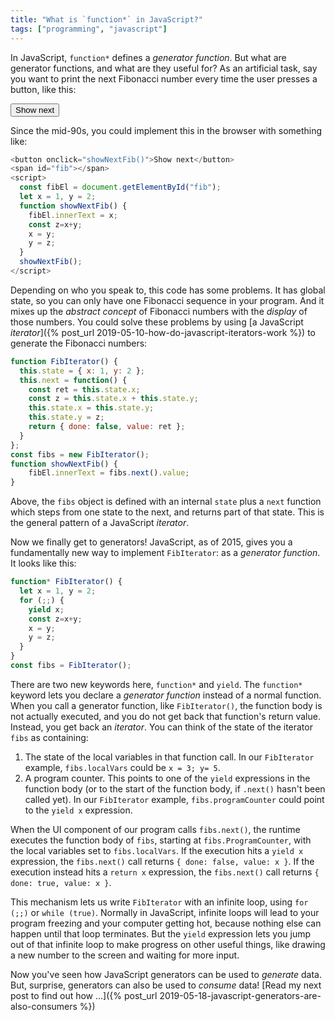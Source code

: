 ```yaml
---
title: "What is `function*` in JavaScript?"
tags: ["programming", "javascript"]
---
```


In JavaScript, `function*` defines a _generator function_.
But what are generator functions,
and what are they useful for?
As an artificial task,
say you want to print the next Fibonacci number
every time the user presses a button,
like this:

<div>
  <button onclick="showNextFib()">Show next</button>
  <span id="fib"></span>
</div>
<script>
    const fibEl = document.getElementById("fib");
    let x = 1, y = 2;
    function showNextFib() {
      fibEl.innerText = x;
      const z=x+y;
      x = y;
      y = z;
    }
    showNextFib();
</script>

Since the mid-90s,
you could implement this in the browser with something like:

```js
<button onclick="showNextFib()">Show next</button>
<span id="fib"></span>
<script>
  const fibEl = document.getElementById("fib");
  let x = 1, y = 2;
  function showNextFib() {
    fibEl.innerText = x;
    const z=x+y;
    x = y;
    y = z;
  }
  showNextFib();
</script>
```

Depending on who you speak to,
this code has some problems.
It has global state, 
so you can only have one Fibonacci sequence in your program.
And it mixes up the _abstract concept_ of Fibonacci numbers with the _display_ of those numbers.
You could solve these problems
by using [a JavaScript _iterator_]({% post_url 2019-05-10-how-do-javascript-iterators-work %})
to generate the Fibonacci numbers:

```js
function FibIterator() {
  this.state = { x: 1, y: 2 };
  this.next = function() {
    const ret = this.state.x;
    const z = this.state.x + this.state.y;
    this.state.x = this.state.y;
    this.state.y = z;
    return { done: false, value: ret };
  }
};
const fibs = new FibIterator();
function showNextFib() {
    fibEl.innerText = fibs.next().value;
}
```

Above, the `fibs` object is defined with an internal `state`
plus a `next` function which steps from one state to the next,
and returns part of that state.
This is the general pattern of a JavaScript _iterator_.

Now we finally get to generators!
JavaScript, as of 2015,
gives you a fundamentally new way to implement `FibIterator`:
as a _generator function_.
It looks like this:

```js
function* FibIterator() {
  let x = 1, y = 2;
  for (;;) {
    yield x;
    const z=x+y;
    x = y;
    y = z;
  }
}
const fibs = FibIterator();
```

There are two new keywords here, `function*` and `yield`.
The `function*` keyword lets you declare a _generator function_
instead of a normal function.
When you call a generator function, like `FibIterator()`,
the function body is not actually executed,
and you do not get back that function's return value.
Instead, you get back an _iterator_.
You can think of the state of the iterator `fibs` as containing:

1. The state of the local variables in that function call.
   In our `FibIterator` example,
   `fibs.localVars` could be `x = 3; y= 5`.
2. A program counter.
   This points to one of the `yield` expressions in the function body
   (or to the start of the function body, 
   if `.next()` hasn't been called yet).
   In our `FibIterator` example,
   `fibs.programCounter` could point to the `yield x` expression.

When the UI component of our program calls `fibs.next()`,
the runtime executes the function body of `fibs`,
starting at `fibs.ProgramCounter`,
with the local variables set to `fibs.localVars`.
If the execution hits a `yield x` expression,
the `fibs.next()` call returns `{ done: false, value: x }`.
If the execution instead hits a `return x` expression,
the `fibs.next()` call returns `{ done: true, value: x }`.

This mechanism lets us write `FibIterator` with an infinite loop,
using `for (;;)` or `while (true)`.
Normally in JavaScript,
infinite loops will lead to your program freezing
and your computer getting hot,
because nothing else can happen until that loop terminates.
But the `yield` expression lets you jump out of that infinite loop
to make progress on other useful things,
like drawing a new number to the screen and waiting for more input.

Now you've seen how JavaScript generators can be used to _generate_ data.
But, surprise, generators can also be used to _consume_ data!
[Read my next post to find out how ...]({% post_url 2019-05-18-javascript-generators-are-also-consumers %})